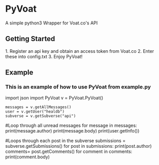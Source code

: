 <h1>PyVoat</h1>
A simple python3 Wrapper for Voat.co's API 


<h2>Getting Started</h2>
1. Register an api key and obtain an access token from Voat.co
2. Enter these into config.txt
3. Enjoy PyVoat!

<h2>Example</h2>
<h3>This is an example of how to use PyVoat from example.py</h3>
    import json
    import PyVoat
    v = PyVoat.PyVoat()
    
    messages = v.getAllMessages()
    user = v.getUser("healdb")
    subverse = v.getSubverse("api")

#Loop through all unread messages
    for message in messages:
      print(message.author)
      print(message.body)
      print(user.getInfo())

#Loops through each post in the subverse
    submissions = subverse.getSubmissions()
    for post in submissions:
      print(post.author)
      comments= post.getComments()
      for comment in comments:
      print(comment.body)
